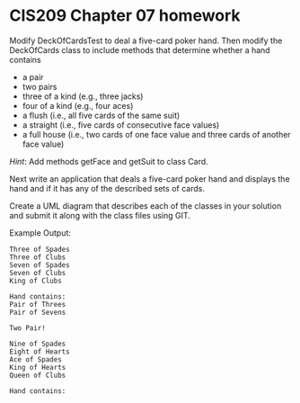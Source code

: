 # CIS209 Chapter 07 homework

Modify DeckOfCardsTest to deal a five-card poker hand. Then modify the DeckOfCards class to include methods that determine whether a hand contains
* a pair
* two pairs
* three of a kind (e.g., three jacks)
* four of a kind (e.g., four aces)
* a flush (i.e., all five cards of the same suit)
* a straight (i.e., five cards of consecutive face values)
* a full house (i.e., two cards of one face value and three cards of another face value)

*Hint*: Add methods getFace and getSuit to class Card.

Next write an application that deals a five-card poker hand and displays the hand and if it has any of the described sets of cards. 

Create a UML diagram that describes each of the classes in your solution and submit it along with the class files using GIT.

Example Output:

```
Three of Spades
Three of Clubs
Seven of Spades
Seven of Clubs
King of Clubs

Hand contains:
Pair of Threes
Pair of Sevens

Two Pair!
```


```
Nine of Spades
Eight of Hearts
Ace of Spades
King of Hearts
Queen of Clubs

Hand contains:
```

